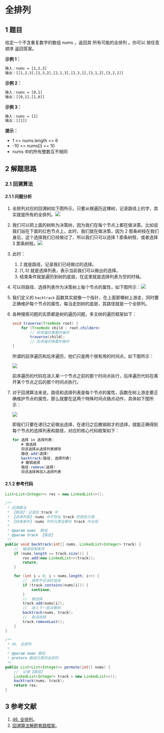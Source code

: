 # 全排列

## 1 题目

给定一个不含重复数字的数组 nums ，返回其 所有可能的全排列 。你可以 按任意顺序 返回答案。

**示例 1：**

```txt
输入：nums = [1,2,3]
输出：[[1,2,3],[1,3,2],[2,1,3],[2,3,1],[3,1,2],[3,2,1]]
```

**示例 2：**

```txt
输入：nums = [0,1]
输出：[[0,1],[1,0]]
```

**示例 3：**

```txt
输入：nums = [1]
输出：[[1]]
```

**提示：**

* 1 <= nums.length <= 6
* -10 <= nums[i] <= 10
* nums 中的所有整数互不相同

## 2 解题思路

### 2.1 回溯算法

#### 2.1.1 问题分析

1. 全排列对应的回溯树如下图所示，只要从根遍历这棵树，记录路径上的字，其实就是所有的全排列。![](./media/202106/2021-06-24_200134.png)
2. 我们可以把上面的树称为决策树，因为我们在每个节点上都在做决策，比如说我们站在下面的红色节点上，此时，我们就在做决策，因为 2 那条树枝在我们身后，这个选择我们已经做过了，所以我们只可以选择 1 那条树枝，或者选择 3 那条树枝。![](./media/202106/2021-06-24_200738.png)
3. 此时：

   1. 2 就是路径，记录我们已经做过的选择。
   2. $[1,3]$ 就是选择列表，表示当前我们可以做出的选择。
   3. 结束条件就是遍历到树的底层，在这里就是选择列表为空的时候。
4. 可以将路径、选择列表作为决策树上每个节点的属性，如下图所示：![](./media/202106/2021-06-24_201112.png)
5. 我们定义的 `backtrack` 函数其实就像一个指针，在上面那棵树上游走，同时要正确维护每个节点的属性，每当走到树的底层，其路径就是一个全排列。
6. 各种搜索问题的实质都是树的遍历问题，多叉树的遍历框架如下：

   ```java
   void traverse(TreeNode root) {
       for (TreeNode child : root.childern)
           // 前序遍历需要的操作
           traverse(child);
           // 后序遍历需要的操作
   }
   ```

   所谓的前序遍历和后序遍历，他们只是两个很有用的时间点，如下图所示：

   ![](./media/202106/2021-06-24_202925.png)

   前序遍历的代码在进入某一个节点之前的那个时间点执行，后序遍历代码在离开某个节点之后的那个时间点执行。
7. 对于回溯算法来说，路径和选择列表是每个节点的属性，函数在树上游走要正确维护节点的属性，那么就要在这两个特殊时间点搞点动作，具体如下图所示：

   ![](./media/202106/2021-06-24_203301.png)

   即我们只要在递归之前做出选择，在递归之后撤销刚才的选择，就能正确得到每个节点的选择列表和路径，对应的核心代码框架如下：

   ```java
   for 选择 in 选择列表:
       # 做选择
       将该选择从选择列表移除
       路径.add(选择)
       backtrack(路径, 选择列表)
       # 撤销选择
       路径.remove(选择)
       将该选择再加入选择列表
   ```

#### 2.1.2 参考代码

```java
List<List<Integer>> res = new LinkedList<>();

/**
 * 回溯算法
 * 【路径】：记录在 track 中
 * 【选择列表】：nums 中不存在 track 的那些元素
 * 【结束条件】：nums 中的元素全都在 track 中出现
 *
 * @param nums  数组
 * @param track 【路径】
 */
public void backtrack(int[] nums, LinkedList<Integer> track) {
    //  触发结束条件
    if (nums.length == track.size()) {
        res.add(new LinkedList<>(track));
        return;
    }

    for (int i = 0; i < nums.length; i++) {
        //  排除不合法的选择
        if (track.contains(nums[i])) {
            continue;
        }
        //  做选择
        track.add(nums[i]);
        //  进入下一层决策树
        backtrack(nums, track);
        //  取消选择
        track.removeLast();
    }
}

/**
 * 46. 全排列
 *
 * @param nums 数组
 * @return 数组元素的全排列
 */
public List<List<Integer>> permute(int[] nums) {
    //  记录【路径】
    LinkedList<Integer> track = new LinkedList<>();
    backtrack(nums, track);
    return res;
}
```

## 3 参考文献

1. [46. 全排列](https://leetcode-cn.com/problems/permutations)。
2. [回溯算法解题套路框架](https://labuladong.gitbook.io/algo/mu-lu-ye-3/mu-lu-ye/hui-su-suan-fa-xiang-jie-xiu-ding-ban)。
